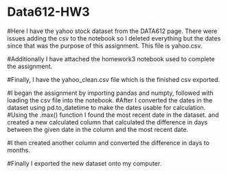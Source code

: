 # Data612-HW3

#Here I have the yahoo stock dataset from the DATA612 page. There were issues adding the csv to the notebook so I deleted everything but the dates since that was the purpose of this assignment. This file is yahoo.csv.

#Additionally I have attached the homework3 notebook used to complete the assignment. 

#Finally, I have the yahoo_clean.csv file which is the finished csv exported.

#I began the assignment by importing pandas and numpty, followed with loading the csv file into the notebook.
#After I converted the dates in the dataset using pd.to_datetime to make the dates usable for calculation.
#Using the .max() function I found the most recent date in the dataset. and created a new calculated column that calculated the difference in days between the given date in the column and the most recent date. 

#I then created another column and converted the difference in days to months.

#Finally I exported the new dataset onto my computer.
